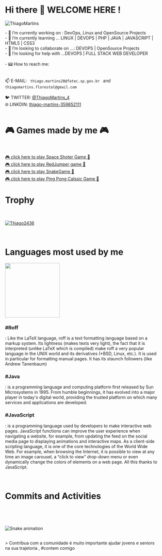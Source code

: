 ### <h1> Hi there 👋 WELCOME HERE  !</h1>
<p align="left"> <img src="https://komarev.com/ghpvc/?username=Thiago2436&label=Profile%20views&color=0e75b6&style=flat" alt="ThiagoMartins" /> </p>
- 🔭 I’m currently working on : DevOps, Linux and  OpenSource Projects<br>
- 🌱 I’m currently learning ... LINUX | DEVOPS | PHP | JAVA | JAVASCRIPT | HTML5 | CSS3<br>
- 👯 I’m looking to collaborate on ...: DEVOPS | OpenSource Projects<br>
- 🤔 I’m looking for help with ...DEVOPS | FULL STACK WEB DEVELOPER<br><br>
- 📟 How to reach me:<br><br>
 <p aling="center"> 📫 E-MAIL: <code> thiago.martins20@fatec.sp.gov.br </code> and <code>thiagomartins.florestal@gmail.com <br></code><br>
    🐦 TWITTER: <a href="https://twitter.com/ThiagoMartins_4" target="_blank">@ThiagoMartins_4</a><br>
    🌐 LINKDIN: <a href="https://www.linkedin.com/in/thiago-martins-359852111/" target="_blank"> thiago-martins-359852111 </a><br><br></p>
    
# <h1> 🎮 Games made by me 🎮 </h1><br>
 <a href="https://thiago2436.github.io/space-shooter-dio"> 🎮 click here to play Space Shoter Game 🔫 </a><br>
  <a href="https://thiago2436.github.io/REDJUMPER/R.E.D%20t%20Jumpergame"> 🎮 click here to play RedJumper game 🐎 </a></br>
  <a href="https://thiago2436.github.io/SnakeGame/"> 🎮 click here to play SnakeGame 🐍 </a></br>
  <a href="https://thiago2436.github.io/PingPong/"> 🎮 click here to play Ping Pong Calssic Game 🏓 </a></br>
  
  # <h1> Trophy </h1><br>
   <p align="left"> <a href="https://github.com/ryo-ma/github-profile-trophy"><img src="https://github-profile-trophy.vercel.app/?username=Thiago2436&theme=onedark&row=1&column=7" alt="Thiago2436" /></a> </p>
   <br>
   
 <h1> Languages most used by me  </h1>
   <div align="rigth" alt="Programing languages">
  
   <img height="180em" src="https://github-readme-stats.vercel.app/api/top-langs/?username=Thiago2436&layout=compact&langs_count=7&theme=dark"/>
 <p> <h3>#Roff</h3> : 
     Like the LaTeX language, roff is a text formatting language based on a markup system. Its lightness (makes texts very light), the fact that it is interpreted (unlike LaTeX which is compiled) make roff a very popular language in the UNIX world and its derivatives (*BSD, Linux, etc.). It is used in particular for formatting manual pages. It has its staunch followers (like Andrew Tanenbaum)</p>
 <p> <h3>#Java</h3>: 
  is a programming language and computing platform first released by Sun Microsystems in 1995. From humble beginnings, it has evolved into a major player in today's digital world, providing the trusted platform on which many services and applications are developed. </p>
 <p> <h3>#JavaScript</h3>: 
  is a programming language used by developers to make interactive web pages. JavaScript functions can improve the user experience when navigating a website, for example, from updating the feed on the social media page to displaying animations and interactive maps. As a client-side scripting language, it is one of the core technologies of the World Wide Web. For example, when browsing the Internet, it is possible to view at any time an image carousel, a “click to view” drop-down menu or even dynamically change the colors of elements on a web page. All this thanks to JavaScript.</p>
 
</div><br>

<h1><p> Commits and Activities </p><br></h1>

 ![Snake animation](https://github.com/Thiago2436/Thiago2436/blob/output/github-contribution-grid-snake.svg)

 <br>
> Contribua com a comunidade é muito importante ajudar jovens e seniors na sua trajetoria , #contem comigo

  

